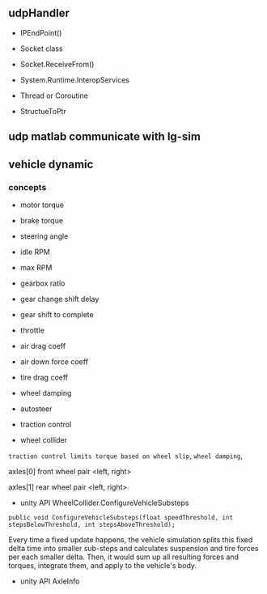 
## udpHandler 

* IPEndPoint()

* Socket class

* Socket.ReceiveFrom()

* System.Runtime.InteropServices

* Thread or Coroutine 

* StructueToPtr 


## udp matlab communicate with lg-sim


## vehicle dynamic 



### concepts 


* motor torque 

* brake torque 

* steering angle 

* idle RPM 

* max RPM 

* gearbox ratio

* gear change shift delay 

* gear shift to complete 

* throttle 

* air drag coeff

* air down force coeff 

* tire drag coeff 

* wheel damping 

* autosteer 

* traction control 

* wheel collider

`traction control limits torque based on wheel slip`,  `wheel damping`, 



axles[0] front wheel pair <left, right>

axles[1] rear  wheel pair <left, right>


* unity API WheelCollider.ConfigureVehicleSubsteps

```shell
public void ConfigureVehicleSubsteps(float speedThreshold, int stepsBelowThreshold, int stepsAboveThreshold); 

```
Every time a fixed update happens, the vehicle simulation splits this fixed delta time into smaller sub-steps and calculates suspension and tire forces per each smaller delta. Then, it would sum up all resulting forces and torques, integrate them, and apply to the vehicle's body.




* unity API AxleInfo 









